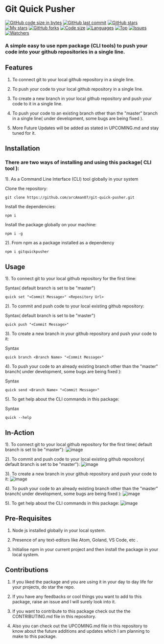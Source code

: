 # Git Quick Pusher

[![GitHub code size in bytes](https://img.shields.io/github/languages/code-size/arcAman07/git-quick-pusher?logo=github&style=for-the-badge)](https://github.com/arcAman07/)
[![GitHub last commit](https://img.shields.io/github/last-commit/arcAman07/git-quick-pusher?style=for-the-badge&logo=git)](https://github.com/arcAman07/)
[![GitHub stars](https://img.shields.io/github/stars/arcAman07/git-quick-pusher?style=for-the-badge)](https://github.com/arcAman07/git-quick-pusher/stargazers)
[![My stars](https://img.shields.io/github/stars/arcAman07?affiliations=OWNER%2CCOLLABORATOR&style=for-the-badge&label=My%20stars)](https://github.com/arcAman07/git-quick-pusher/stargazers)
[![GitHub forks](https://img.shields.io/github/forks/arcAman07/git-quick-pusher?style=for-the-badge&logo=git)](https://github.com/arcAman07/git-quick-pusher/network)
[![Code size](https://img.shields.io/github/languages/code-size/arcAman07/git-quick-pusher?style=for-the-badge)](https://github.com/arcAman07)
[![Languages](https://img.shields.io/github/languages/count/arcAman07/git-quick-pusher?style=for-the-badge)](https://github.com/arcAman07/git-quick-pusher)
[![Top](https://img.shields.io/github/languages/top/arcAman07/git-quick-pusher?style=for-the-badge&label=Top%20Languages)](https://github.com/arcAman07/git-quick-pusher)
[![Issues](https://img.shields.io/github/issues/arcAman07/git-quick-pusher?style=for-the-badge&label=Issues)](https://github.com/arcAman07/git-quick-pusher)
[![Watchers](https://img.shields.io/github/watchers/arcAman07/git-quick-pusher?label=Watch&style=for-the-badge)](https://github.com/arcAman07/git-quick-pusher/)

<h3>A simple easy to use npm package (CLI tools) to push your code into your github repositories in a single line.</h3>

## Features

1. To connect git to your local github repository in a single line.

2. To push your code to your local github repository in a single line.

3. To create a new branch in your local github repository and push your code to it in a single line.

4. To push your code to an existing branch other than the "master" branch in a single line( under development, some bugs are being fixed ).

5. More Future Updates will be added as stated in UPCOMING.md and stay tuned for it.

## Installation

<h3> There are two ways of installing and using this package( CLI tool ): </h3>

1). As a Command Line Interface (CLI) tool globally in your system

Clone the repository:

```
git clone https://github.com/arcAman07/git-quick-pusher.git
```

Install the dependencies:

```
npm i
```

Install the package globally on your machine:

```
npm i -g
```

2). From npm as a package installed as a dependency

```
npm i gitquickpusher
```

## Usage

1). To connect git to your local github repository for the first time:

Syntax( default branch is set to be "master")

```
quick set "<Commit Message>" <Repository Url>
```

2). To commit and push code to your local existing github repository:

Syntax( default branch is set to be "master")

```
quick push "<Commit Message>"
```

3). To create a new branch in your github repository and push your code to it:

Syntax

```
quick branch <Branch Name> "<Commit Message>"
```

4). To push your code to an already existing branch other than the "master" branch( under development, some bugs are being fixed ):

Syntax

```
quick send <Branch Name> "<Commit Message>"
```

5). To get help about the CLI commands in this package:

Syntax

```
quick --help
```

## In-Action

1). To connect git to your local github repository for the first time( default branch is set to be "master"):
![image](https://user-images.githubusercontent.com/76823502/137325855-690239b4-859b-4948-9e03-db25e9f9c718.png)


2). To commit and push code to your local existing github repository( default branch is set to be "master"):
![image](https://user-images.githubusercontent.com/76823502/137324170-8e756186-3386-445e-9e13-2d9ac8989618.png)


3). To create a new branch in your github repository and push your code to it:
![image](https://user-images.githubusercontent.com/76823502/137324337-2a2b32d9-4e5f-457b-93de-72de160edebc.png)


4). To push your code to an already existing branch other than the "master" branch( under development, some bugs are being fixed ):
![image](https://user-images.githubusercontent.com/76823502/137326204-62c18d67-9b62-406e-ae50-90577a45c5f6.png)


5). To get help about the CLI commands in this package:
![image](https://user-images.githubusercontent.com/76823502/137324483-9b5a2c1a-e6c0-4255-b39a-448235298192.png)


## Pre-Requisites

1. Node js installed globally in your local system.

2. Presence of any text-editors like Atom, Goland, VS Code, etc .

3. Initialise npm in your current project and then install the package in your local system.

## Contributions

1. If you liked the package and you are using it in your day to day life for your projects, do star the repo.

2. If you have any feedbacks or cool things you want to add to this package, raise an issue and I will surely look into it.

3. If you want to contribute to this package check out the the CONTRIBUTING.md file in this repository.

4. Also you can check out the UPCOMING.md file in this repository to know about the future additions and updates which I am planning to make to this package.
